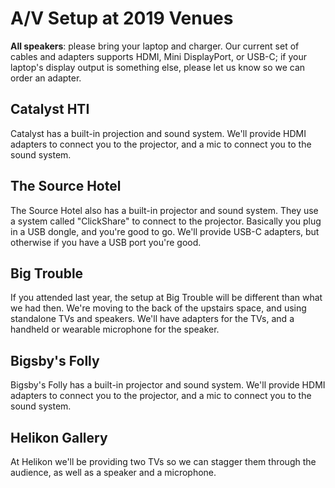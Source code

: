 # A/V Setup at 2019 Venues

**All speakers**: please bring your laptop and charger. Our current set of cables and adapters supports HDMI, Mini DisplayPort, or USB-C; if your laptop's display output is something else, please let us know so we can order an adapter.

## Catalyst HTI
Catalyst has a built-in projection and sound system. We'll provide HDMI adapters to connect you to the projector, and a mic to connect you to the sound system.

## The Source Hotel
The Source Hotel also has a built-in projector and sound system. They use a system called "ClickShare" to connect to the projector. Basically you plug in a USB dongle, and you're good to go. We'll provide USB-C adapters, but otherwise if you have a USB port you're good.

## Big Trouble
If you attended last year, the setup at Big Trouble will be different than what we had then. We're moving to the back of the upstairs space, and using standalone TVs and speakers. We'll have adapters for the TVs, and a handheld or wearable microphone for the speaker.

## Bigsby's Folly
Bigsby's Folly has a built-in projector and sound system. We'll provide HDMI adapters to connect you to the projector, and a mic to connect you to the sound system.

## Helikon Gallery
At Helikon we'll be providing two TVs so we can stagger them through the audience, as well as a speaker and a microphone.




